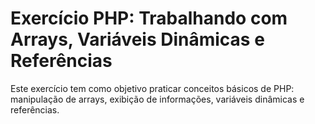 # Exercício PHP: Trabalhando com Arrays, Variáveis Dinâmicas e Referências

Este exercício tem como objetivo praticar conceitos básicos de PHP: manipulação de arrays, exibição de informações, variáveis dinâmicas e referências.